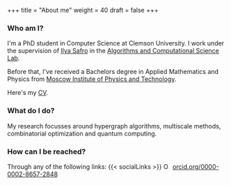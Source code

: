 +++
title = "About me"
weight = 40
draft = false
+++

### Who am I?
I'm a PhD student in Computer Science at Clemson University. I work under the supervision of [Ilya Safro](https://people.cs.clemson.edu/~isafro/) in the [Algorithms and Computational Science Lab](https://people.cs.clemson.edu/~isafro/group.html). 

Before that, I've received a Bachelors degree in Applied Mathematics and Physics from [Moscow Institute of Physics and Technology](https://mipt.ru/english/). 

Here's my [CV](https://www.dropbox.com/s/njayar01aww562f/Resume%20Tech%20Master.pdf).

### What do I do?
My research focusses around hypergraph algorithms, multiscale methods, combinatorial optimization and quantum computing. 

### How can I be reached?
Through any of the following links:
{{< socialLinks >}}
<a href="https://orcid.org/0000-0002-8657-2848" target="orcid.widget" rel="noopener noreferrer" style="vertical-align:top;"><img src="https://orcid.org/sites/default/files/images/orcid_16x16.png" style="width:1em;margin-right:.5em;" alt="ORCID iD icon">orcid.org/0000-0002-8657-2848</a>
